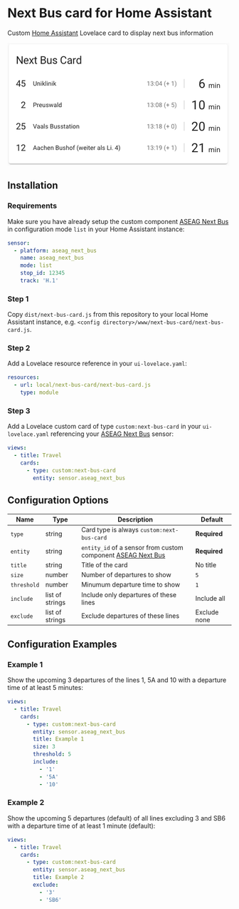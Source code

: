 # Next Bus card for Home Assistant

Custom [Home Assistant](https://www.home-assistant.io) Lovelace card to display next bus information

![Example](example.png)

## Installation

### Requirements

Make sure you have already setup the custom component [ASEAG Next Bus](https://github.com/davidorlea/homeassistant-aseag_next_bus) in configuration mode `list` in your Home Assistant instance:

```yaml
sensor:
  - platform: aseag_next_bus
    name: aseag_next_bus
    mode: list
    stop_id: 12345
    track: 'H.1'
```

### Step 1

Copy `dist/next-bus-card.js` from this repository to your local Home Assistant instance, e.g. `<config directory>/www/next-bus-card/next-bus-card.js`.

### Step 2

Add a Lovelace resource reference in your `ui-lovelace.yaml`:

```yaml
resources:
  - url: local/next-bus-card/next-bus-card.js
    type: module
```

### Step 3

Add a Lovelace custom card of type `custom:next-bus-card` in your `ui-lovelace.yaml` referencing your [ASEAG Next Bus](https://github.com/davidorlea/homeassistant-aseag_next_bus) sensor:

```yaml
views:
  - title: Travel
    cards:
      - type: custom:next-bus-card
        entity: sensor.aseag_next_bus
```

## Configuration Options

| Name | Type | Description | Default |
| ---- | ---- | ----------- | ------- |
| `type` | string | Card type is always `custom:next-bus-card` | **Required** |
| `entity` | string | `entity_id` of a sensor from custom component [ASEAG Next Bus](https://github.com/davidorlea/homeassistant-aseag_next_bus) | **Required** |
| `title` | string | Title of the card | No title |
| `size` | number | Number of departures to show | `5` |
| `threshold` | number | Minumum departure time to show | `1` |
| `include` | list of strings | Include only departures of these lines | Include all |
| `exclude` | list of strings | Exclude departures of these lines | Exclude none |

## Configuration Examples

### Example 1

Show the upcoming 3 departures of the lines 1, 5A and 10 with a departure time of at least 5 minutes:

```yaml
views:
  - title: Travel
    cards:
      - type: custom:next-bus-card
        entity: sensor.aseag_next_bus
        title: Example 1
        size: 3
        threshold: 5
        include:
          - '1'
          - '5A'
          - '10'
```

### Example 2

Show the upcoming 5 departures (default) of all lines excluding 3 and SB6 with a departure time of at least 1 minute (default):

```yaml
views:
  - title: Travel
    cards:
      - type: custom:next-bus-card
        entity: sensor.aseag_next_bus
        title: Example 2
        exclude:
          - '3'
          - 'SB6'
```

